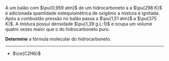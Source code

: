 A um balão com $\pu{0,959 atm}$ de um hidrocarboneto a a $\pu{298 K}$ é adicionada quantidade estequiométrica de oxigênio a mistura é ignitada. Após a combustão pressão no balão passa a $\pu{1,51 atm}$ a $\pu{375 K}$. A mistura possui densidade $\pu{1,39 g.L-1}$ e ocupa um volume quatro vezes maior que o do hidrocarboneto puro.

**Determine** a fórmula molecular do hidrocarboneto.

---

- $\ce{C2H6}$